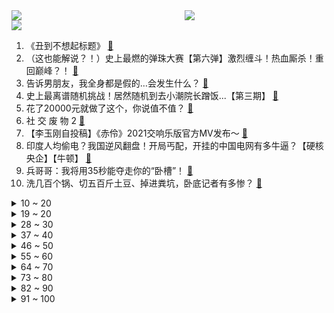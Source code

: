 <div >
	<a style="float:left;width:55%;" href = "https://github.com/anuraghazra/github-readme-stats">
	 <img src = "https://github-readme-stats.vercel.app/api?username=iuuuuuaena&theme=buefy&show_icons=true"/>
	</a>
	<a  style="float:right;width:45%" href = "https://github.com/anuraghazra/github-readme-stats">
	 <img  src="https://github-readme-stats.vercel.app/api/top-langs/?username=anuraghazra&layout=compact"/>
	</a>
	</div>

[![](https://img.shields.io/badge/jxd-@jxdgogogo.xyz-yellowgreen.svg)](https://www.jxdgogogo.xyz)<br>
1. 《丑到不想起标题》 [:link:](//www.bilibili.com/video/BV12v411w7ZQ) <br>
2. （这也能解说？！）史上最燃的弹珠大赛【第六弹】激烈缠斗！热血厮杀！重回巅峰？！ [:link:](//www.bilibili.com/video/BV1Wv411w7fA) <br>
3. 告诉男朋友，我全身都是假的…会发生什么？ [:link:](//www.bilibili.com/video/BV13Q4y1r7Z5) <br>
4. 史上最离谱随机挑战！居然随机到去小潮院长蹭饭...【第三期】 [:link:](//www.bilibili.com/video/BV1q34y1Q7Pu) <br>
5. 花了20000元就做了这个，你说值不值？ [:link:](//www.bilibili.com/video/BV1sb4y127z9) <br>
6. 社 交 废 物 2 [:link:](//www.bilibili.com/video/BV1sv411w73P) <br>
7. 【李玉刚自投稿】《赤伶》2021交响乐版官方MV发布～ [:link:](//www.bilibili.com/video/BV17Q4y1y7kt) <br>
8. 印度人均偷电？我国逆风翻盘！开局丐配，开挂的中国电网有多牛逼？【硬核央企】【牛顿】 [:link:](//www.bilibili.com/video/BV1AU4y1N7WS) <br>
9. 兵哥哥：我将用35秒能夺走你的“卧槽”！ [:link:](//www.bilibili.com/video/BV1SU4y1P7A5) <br>
10. 洗几百个锅、切五百斤土豆、掉进粪坑，卧底记者有多惨？ [:link:](//www.bilibili.com/video/BV1U34y1Q7nz) <br>
<details>
<summary>10 ~ 20</summary>

11. 上海第一网红自助餐一绪寿喜烧，人均200+的日料火锅，以假乱真、食材回收 [:link:](//www.bilibili.com/video/BV1Rg411F7FX) <br>
12. C4炸弹之天神审判！【C4快乐阴人流#23】 [:link:](//www.bilibili.com/video/BV1jQ4y1r7vh) <br>
13. 独家秘制蒜蓉酱教程来了，整一盘蒜蓉海鲜大咖，太顶了 [:link:](//www.bilibili.com/video/BV1Cq4y1N7zE) <br>
14. 【罗翔】“学姐好”事件反思，从权力聊到法治与平等-直播回放 [:link:](//www.bilibili.com/video/BV1Kq4y1f7W5) <br>
15. 屏幕有后坐 打枪更快乐 [:link:](//www.bilibili.com/video/BV18v411w7X4) <br>
16. “看我视频的孩子，长大后，他们是不是会比我们这一代更好呢？”【破圈相对论Ep02】 [:link:](//www.bilibili.com/video/BV1rQ4y1y7x1) <br>
17. 重生之南辰王妃 | 任嘉伦 白鹿 [:link:](//www.bilibili.com/video/BV1JP4y1Y7qs) <br>
18. 【STN快报第六季1】今年最大游戏厂商竟然漫威！？ [:link:](//www.bilibili.com/video/BV1sP4y1Y7aN) <br>
19. 将近100个蛋，帅小伙终于做出了流心蛋包饭，太好吃了！ [:link:](//www.bilibili.com/video/BV1oh411H7iN) <br>
</details>
<details>
<summary>19 ~ 20</summary>

20. 在游戏中比拼运动项目！ [:link:](//www.bilibili.com/video/BV1Ag41157Cn) <br>
21. 【医学博士】如何治疗鼻炎？I 让鼻炎患者，重获新生的方法 [:link:](//www.bilibili.com/video/BV1iM4y1G7MM) <br>
22. 20秒让鼻子通气 [:link:](//www.bilibili.com/video/BV1wU4y1N7Qo) <br>
23. 【时代少年团】《朱雀》MV 舞蹈版 [:link:](//www.bilibili.com/video/BV1K44y1h7GA) <br>
24. 20岁，不要去西藏！！！ [:link:](//www.bilibili.com/video/BV1KU4y1N7dC) <br>
25. “再 给 我 两 分 钟” [:link:](//www.bilibili.com/video/BV1uf4y1P7aN) <br>
26. 好丽友你尽管双标，爷自己做！ [:link:](//www.bilibili.com/video/BV1eq4y1N7is) <br>
27. 为了小羊不受狗狗的欺负。给小羊做了一对不锈钢畸角 [:link:](//www.bilibili.com/video/BV1U44y1t7iB) <br>
28. 【这谁？！😨】⚠️这 不 是 我 认 识 的 嘉 然⚠️【SOLOxDUMB DUMB mix版】 [:link:](//www.bilibili.com/video/BV1mU4y1P7y6) <br>
</details>
<details>
<summary>28 ~ 30</summary>

29. 【“合唱国家队”疯狂整活，超燃《黑猫警长》致敬童年】射雕、吸猫、口技、说唱、小品……要素过多，请刷屏 [:link:](//www.bilibili.com/video/BV1Fg41157Pi) <br>
30. 【原神】见证历史！提瓦特首位60级玩家 [:link:](//www.bilibili.com/video/BV1Bq4y1N7ko) <br>
31. 课 后 请 勿 对 对 子 3.0 ！！！【第二季】 [:link:](//www.bilibili.com/video/BV1jA411F7uQ) <br>
32. 价值10万元大抽奖来啦！极客湾200万粉丝福利... [:link:](//www.bilibili.com/video/BV1XU4y1P7sD) <br>
33. 耗时五天“佛跳墙”终于大功告成，金锅一开四伯感叹这辈子值了 [:link:](//www.bilibili.com/video/BV1634y1Q7Wr) <br>
34. 〖手工耿〗车载上瘾刑具 [:link:](//www.bilibili.com/video/BV1964y1h7rj) <br>
35. 说 唱 正 规 军 [:link:](//www.bilibili.com/video/BV1Eq4y1N7Fp) <br>
36. 华为鸿蒙系统一镜到底主题 原神·雷电将军《无想一刀》 [:link:](//www.bilibili.com/video/BV1Gv411w7h3) <br>
37. 雷神也想要变得可爱！！ [:link:](//www.bilibili.com/video/BV1Th411p72j) <br>
</details>
<details>
<summary>37 ~ 40</summary>

38. 但凡有20树脂，我也不至于在桌子上玩原神 [:link:](//www.bilibili.com/video/BV1tQ4y1y7Jn) <br>
39. 我们这桌游都这么玩的 [:link:](//www.bilibili.com/video/BV1Xf4y1J79n) <br>
40. 【布料/4k全屏】105千伏白色雷电降临 [:link:](//www.bilibili.com/video/BV1pf4y1P7Va) <br>
41. 一次开箱十款军粮罐头，满满全是肉太实在，是食肉爱好者的天堂 [:link:](//www.bilibili.com/video/BV1wg411c7HD) <br>
42. 记录下给自己剪的头发 [:link:](//www.bilibili.com/video/BV1tP4y1Y7az) <br>
43. 我的世界，但是你被「困在主世界」！！ [:link:](//www.bilibili.com/video/BV15f4y1P72m) <br>
44. 【教程】如何半小时制作一首《踏山河》这样的低质量网络神曲 [:link:](//www.bilibili.com/video/BV1Xq4y1N7Bk) <br>
45. 【童年测试】只听广告台词你能知道是什么广告吗？（第二期） [:link:](//www.bilibili.com/video/BV1n34y1Q7Pc) <br>
46. 爱，冰冰和机器人 [:link:](//www.bilibili.com/video/BV1kM4y1G7Cq) <br>
</details>
<details>
<summary>46 ~ 50</summary>

47. 把粉丝写的小说拍成视频3.0 [:link:](//www.bilibili.com/video/BV1Gb4y127u9) <br>
48. 民间小伙原创自制 《永劫无间》真人版武侠短片超燃花絮 [:link:](//www.bilibili.com/video/BV15A411F7iZ) <br>
49. 中国选手不知道自己夺冠，自责拍脑门，反应很可爱 [:link:](//www.bilibili.com/video/BV1mQ4y167Q2) <br>
50. 中国整治娱乐圈乱象后，韩国人竟然怒了…… [:link:](//www.bilibili.com/video/BV11v411w7qa) <br>
51. 【原神】16秒保姆级白嫖40原石 [:link:](//www.bilibili.com/video/BV1U34y1Q7fn) <br>
52. 再穿一次看看好了！（无营养 慎点 [:link:](//www.bilibili.com/video/BV1Dq4y1Z7Zg) <br>
53. 高位截瘫的我 在原神世界里自由奔跑和飞翔 [:link:](//www.bilibili.com/video/BV1uP4y1Y7qe) <br>
54. 中国中产阶级排队1小时买一只美式烤鸡的背后…… [:link:](//www.bilibili.com/video/BV1h64y1h7nG) <br>
55. 【丞相司徒】给我一首歌的时间 [:link:](//www.bilibili.com/video/BV11q4y1N79Y) <br>
</details>
<details>
<summary>55 ~ 60</summary>

56. 《 抄 💰 点 播 》 [:link:](//www.bilibili.com/video/BV1Bv411w7xA) <br>
57. 遊生夢死 (Yuseiboushi)  - Eve MV [:link:](//www.bilibili.com/video/BV1Th411p7jY) <br>
58. 【王一博】上头！！帅战battle王一博叶音locking神同步，炸到头皮发麻 [:link:](//www.bilibili.com/video/BV1M44y1h7EF) <br>
59. 成都“最破”老火锅，无敌千层肚当面吃，23元一盘吃到停不下来，续盘续到老板笑眯完 [:link:](//www.bilibili.com/video/BV1Lv411w78V) <br>
60. 【含剧透】雷电将军哪有这么可爱？ [:link:](//www.bilibili.com/video/BV1344y1h7hF) <br>
61. 二 战 导 火 索 [:link:](//www.bilibili.com/video/BV1EL4y1a7Gk) <br>
62. 911 二十周年，美国变了吗？中国呢？ [:link:](//www.bilibili.com/video/BV1jv411w7H9) <br>
63. 背水一战！极限挑战！为了戒烟不择手段！没有退路可言！ [:link:](//www.bilibili.com/video/BV1C44y1t7vi) <br>
64. 懒人是如何熨衣服的（一猩期#6） [:link:](//www.bilibili.com/video/BV1Yb4y127Lw) <br>
</details>
<details>
<summary>64 ~ 70</summary>

65. 【路温】解说一些“场面壮阔”的电影 [:link:](//www.bilibili.com/video/BV11L411t7dJ) <br>
66. 登顶Steam评分榜第一名，这款游戏把“可玩性”做到了极致【这才叫游戏#10】 [:link:](//www.bilibili.com/video/BV1LP4y1Y7PH) <br>
67. 王老菊教你开车 [:link:](//www.bilibili.com/video/BV1Xq4y1Z7ss) <br>
68. 那些绝美的中国传统文化Apps [:link:](//www.bilibili.com/video/BV1NL4y1a7Zt) <br>
69. 【刘宇】国风美少年戏腔开口脆 深情演唱情字难——非常传奇助力花丝镶嵌 [:link:](//www.bilibili.com/video/BV1vP4y1Y7tM) <br>
70. 没钱有审美，只用12万能把房子装修成啥样？ [:link:](//www.bilibili.com/video/BV1NU4y1N73s) <br>
71. 当你手持铁镐就会「输掉比赛」!! [:link:](//www.bilibili.com/video/BV1yf4y1J7xv) <br>
72. 从搞笑开始，到泪目为止 [:link:](//www.bilibili.com/video/BV1LL411x7vp) <br>
73. “再闯”美国生物实验室！“病毒狂人”竟是预言家？｜溯源美国 [:link:](//www.bilibili.com/video/BV1rq4y1N7zV) <br>
</details>
<details>
<summary>73 ~ 80</summary>

74. 社交超牛逼症！ [:link:](//www.bilibili.com/video/BV1EL4y1a76G) <br>
75. 我到美国教书，才知道他们其实是这样看我们中国人的 [:link:](//www.bilibili.com/video/BV1iL411t7G5) <br>
76. 《笔战一哥2》 [:link:](//www.bilibili.com/video/BV1mM4y1G7S6) <br>
77. 钓鱼穷三年是有道理的 [:link:](//www.bilibili.com/video/BV16q4y1Z7c5) <br>
78. 内娱新晋金发病娇门面了这是 [:link:](//www.bilibili.com/video/BV1Y64y1h7DJ) <br>
79. 【基德】很想忍住不骂人，但蛊术实在是烂到骨子里了…… [:link:](//www.bilibili.com/video/BV1cL4y1a7N7) <br>
80. 【暴力拆解】2200块碳板跑鞋锯开是什么样？所谓「黑科技」值得买吗？ [:link:](//www.bilibili.com/video/BV1j44y1h7Ef) <br>
81. 天 然 美 女 [:link:](//www.bilibili.com/video/BV1ZM4y1G7iY) <br>
82. 《色孽》上——6.11传播淫秽物品牟利案抓捕纪实！ [:link:](//www.bilibili.com/video/BV1gL4y1a7Fs) <br>
</details>
<details>
<summary>82 ~ 90</summary>

83. 《可露希尔的秘密档案》11话：来宿舍休息一下吧 [:link:](//www.bilibili.com/video/BV1E3411q7nU) <br>
84. 准备倒霉吧 [:link:](//www.bilibili.com/video/BV13f4y1P713) <br>
85. 蹲马桶发现亲姐夫的小秘密！提起裤子就跑，《绝命毒师》第五季P3 [:link:](//www.bilibili.com/video/BV1HP4y1Y73Y) <br>
86. 华农兄弟：摘点稔子，做稔子月饼，顺便看一下小羊崽 [:link:](//www.bilibili.com/video/BV1W64y1h7LC) <br>
87. 投诉民警被上门拷走女子发声：法院判对方违法，一年多无人道歉 [:link:](//www.bilibili.com/video/BV1Qg411F7gN) <br>
88. 【原神】60级达成，全角色毕业满好感，只要你不失去崇高，世界的大门就会为你展开 [:link:](//www.bilibili.com/video/BV1bQ4y1y7SZ) <br>
89. 看完这个视频，让女生满脑子都是你 [:link:](//www.bilibili.com/video/BV12v411w7VG) <br>
90. 【卡祖笛】stay……强化版 [:link:](//www.bilibili.com/video/BV1GL411x7PQ) <br>
91. 他花2年时间，收集384种中国颜色，国人很自豪：美炸了！ [:link:](//www.bilibili.com/video/BV1C34y1Q7yA) <br>
</details>
<details>
<summary>91 ~ 100</summary>

92. 梅开二度！梁非凡再当汉奸！还压刘醒一头？9.3分港剧巅峰《义海豪情》P9 [:link:](//www.bilibili.com/video/BV1kg411F71Z) <br>
93. 骗美女同事团建爬山，居然是为了做这件事情？！ [:link:](//www.bilibili.com/video/BV1mM4y1G722) <br>
94. 周深为什么写不出歌？竟是这个原因！ [:link:](//www.bilibili.com/video/BV1TL4y1a7pQ) <br>
95. 救了上千只猫的我，居然被一只高楼蓝白调戏了！ [:link:](//www.bilibili.com/video/BV1oU4y1P7Ex) <br>
96. 一张蕾姆卡牌竟然价值10W日元？！天国地狱超级抽卡！ [:link:](//www.bilibili.com/video/BV1wq4y1f7Lv) <br>
97. 新学期..被熊孩子忽悠穿奥特曼去接他放学.结果居然是整蛊我！ [:link:](//www.bilibili.com/video/BV1FL4y1a7Cn) <br>
98. 【INTO1赞多 × ？？？】大家好，我来B站啦！今天的嘉宾是INTO1刘宇~ [:link:](//www.bilibili.com/video/BV163411q7s3) <br>
99. 你只在乎你自己！！ [:link:](//www.bilibili.com/video/BV1tb4y127fv) <br>
100. 有的人只要见过一次，就是一辈子 [:link:](//www.bilibili.com/video/BV1TP4y1Y7VF) <br>
</details>
